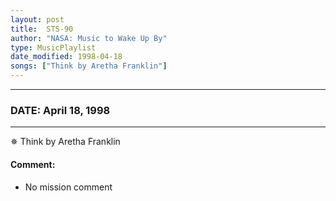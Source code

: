 ```yaml
---
layout: post
title:  STS-90
author: "NASA: Music to Wake Up By"
type: MusicPlaylist
date_modified: 1998-04-18
songs: ["Think by Aretha Franklin"]
---
```


----
### DATE: April 18, 1998
----
✵ Think by Aretha Franklin

#### Comment:
* No mission comment



<br/>
<center>
	<a target="_blank"
	   href="https://twitter.com/intent/tweet?hashtags=Space,NASA,Playlist,NASAWakeupCalls,SpaceProgram&text={{ page.author}}, '{{ page.songs.first }}' {{ page.title }}, {{ page.date | date: '%B %d, %Y' }}. {{ site.url }}{{ page.url }} @nasawakeupcalls">
	   <i class="fab fa-twitter" alt="Tweet this page" style="font-size: 1.3em;"></i>
	</a>
	&nbsp; 	<i class="fas fa-user-astronaut" style="font-size: 1.5em;"></i> &nbsp;
    <a type="amzn" search="'Think by Aretha Franklin'" category="popular music">
        <i class="fab fa-amazon" style="font-size: 1.3em;"></i>
    </a>
</center>
